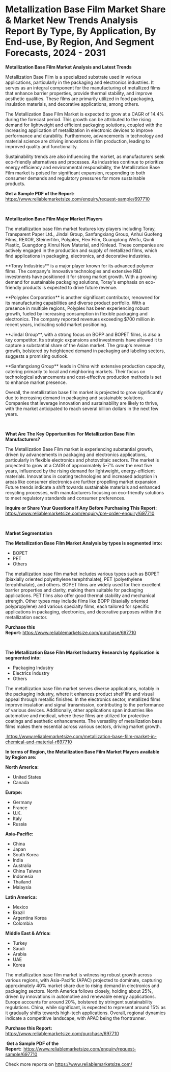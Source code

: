 <p><h1>Metallization Base Film Market Share & Market New Trends Analysis Report By Type, By Application, By End-use, By Region, And Segment Forecasts, 2024 - 2031</h1></p><p><strong>Metallization Base Film Market Analysis and Latest Trends</strong></p>
<p><p>Metallization Base Film is a specialized substrate used in various applications, particularly in the packaging and electronics industries. It serves as an integral component for the manufacturing of metallized films that enhance barrier properties, provide thermal stability, and improve aesthetic qualities. These films are primarily utilized in food packaging, insulation materials, and decorative applications, among others.</p><p>The Metallization Base Film Market is expected to grow at a CAGR of 14.4% during the forecast period. This growth can be attributed to the rising demand for lightweight and efficient packaging solutions, coupled with the increasing application of metallization in electronic devices to improve performance and durability. Furthermore, advancements in technology and material science are driving innovations in film production, leading to improved quality and functionality. </p><p>Sustainability trends are also influencing the market, as manufacturers seek eco-friendly alternatives and processes. As industries continue to prioritize energy efficiency and environmental responsibility, the Metallization Base Film market is poised for significant expansion, responding to both consumer demands and regulatory pressures for more sustainable products.</p></p>
<p><strong>Get a Sample PDF of the Report:&nbsp;</strong> <a href="https://www.reliablemarketsize.com/enquiry/request-sample/697710?utm_campaign=1991&utm_medium=2&utm_source=Github&utm_content=ia&utm_term=27122024&utm_id=metallization-base-film">https://www.reliablemarketsize.com/enquiry/request-sample/697710</a></p>
<p>&nbsp;</p>
<p><strong>Metallization Base Film Major Market Players</strong></p>
<p><p>The metallization base film market features key players including Toray, Transparent Paper Ltd., Jindal Group, Sanfangxiang Group, Anhui Guofeng Films, REXOR, Steinerfilm, Polyplex, Flex Film, Guangdong Weifu, Qunli Plastic, Guangdong Xinrui New Material, and Kinlead. These companies are actively engaged in the production and supply of metallized films, which find applications in packaging, electronics, and decorative industries.</p><p>**Toray Industries** is a major player known for its advanced polymer films. The company's innovative technologies and extensive R&D investments have positioned it for strong market growth. With a growing demand for sustainable packaging solutions, Toray's emphasis on eco-friendly products is expected to drive future revenue.</p><p>**Polyplex Corporation** is another significant contributor, renowned for its manufacturing capabilities and diverse product portfolio. With a presence in multiple regions, Polyplex has been experiencing robust growth, fueled by increasing consumption in flexible packaging and electronics. The company reported revenues exceeding $700 million in recent years, indicating solid market positioning.</p><p>**Jindal Group**, with a strong focus on BOPP and BOPET films, is also a key competitor. Its strategic expansions and investments have allowed it to capture a substantial share of the Asian market. The group's revenue growth, bolstered by heightened demand in packaging and labeling sectors, suggests a promising outlook.</p><p>**Sanfangxiang Group** leads in China with extensive production capacity, catering primarily to local and neighboring markets. Their focus on technological advancements and cost-effective production methods is set to enhance market presence.</p><p>Overall, the metallization base film market is projected to grow significantly due to increasing demand in packaging and sustainable solutions. Companies that leverage innovation and sustainability are likely to thrive, with the market anticipated to reach several billion dollars in the next few years.</p></p>
<p>&nbsp;</p>
<p><strong>What Are The Key Opportunities For Metallization Base Film Manufacturers?</strong></p>
<p><p>The Metallization Base Film market is experiencing substantial growth, driven by advancements in packaging and electronics applications, particularly in flexible electronics and photovoltaic sectors. The market is projected to grow at a CAGR of approximately 5-7% over the next five years, influenced by the rising demand for lightweight, energy-efficient materials. Innovations in coating technologies and increased adoption in areas like consumer electronics are further propelling market expansion. Future trends indicate a shift towards sustainable materials and enhanced recycling processes, with manufacturers focusing on eco-friendly solutions to meet regulatory standards and consumer preferences.</p></p>
<p><strong>Inquire or Share Your Questions If Any Before Purchasing This Report:</strong> <a href="https://www.reliablemarketsize.com/enquiry/pre-order-enquiry/697710?utm_campaign=1991&utm_medium=2&utm_source=Github&utm_content=ia&utm_term=27122024&utm_id=metallization-base-film">https://www.reliablemarketsize.com/enquiry/pre-order-enquiry/697710</a></p>
<p>&nbsp;</p>
<p><strong>Market Segmentation</strong></p>
<p><strong>The Metallization Base Film Market Analysis by types is segmented into:</strong></p>
<p><ul><li>BOPET</li><li>PET</li><li>Others</li></ul></p>
<p><p>The metallization base film market includes various types such as BOPET (biaxially oriented polyethylene terephthalate), PET (polyethylene terephthalate), and others. BOPET films are widely used for their excellent barrier properties and clarity, making them suitable for packaging applications. PET films also offer good thermal stability and mechanical strength. Other types may include films like BOPP (biaxially oriented polypropylene) and various specialty films, each tailored for specific applications in packaging, electronics, and decorative purposes within the metallization sector.</p></p>
<p><strong>Purchase this Report:&nbsp;</strong><a href="https://www.reliablemarketsize.com/purchase/697710?utm_campaign=1991&utm_medium=2&utm_source=Github&utm_content=ia&utm_term=27122024&utm_id=metallization-base-film">https://www.reliablemarketsize.com/purchase/697710</a></p>
<p>&nbsp;</p>
<p><strong>The Metallization Base Film Market Industry Research by Application is segmented into:</strong></p>
<p><ul><li>Packaging Industry</li><li>Electrics Industry</li><li>Others</li></ul></p>
<p><p>The metallization base film market serves diverse applications, notably in the packaging industry, where it enhances product shelf life and visual appeal through metallic finishes. In the electronics sector, metallized films improve insulation and signal transmission, contributing to the performance of various devices. Additionally, other applications span industries like automotive and medical, where these films are utilized for protective coatings and aesthetic enhancements. The versatility of metallization base films makes them essential across various sectors, driving market growth.</p></p>
<p><a href="https://www.reliablemarketsize.com/metallization-base-film-market-in-chemical-and-material-r697710?utm_campaign=1991&utm_medium=2&utm_source=Github&utm_content=ia&utm_term=27122024&utm_id=metallization-base-film">&nbsp;https://www.reliablemarketsize.com/metallization-base-film-market-in-chemical-and-material-r697710</a></p>
<p><strong>In terms of Region, the Metallization Base Film Market Players available by Region are:</strong></p>
<p>
    <p> <strong> North America: </strong>
        <ul>
            <li>United States</li>
            <li>Canada</li>
        </ul>
        </p> 
    <p> <strong> Europe: </strong>
        <ul>
            <li>Germany</li>
            <li>France</li>
            <li>U.K.</li>
            <li>Italy</li>
            <li>Russia</li>
        </ul>
        </p> 
    <p> <strong> Asia-Pacific: </strong>
        <ul>
            <li>China</li>
            <li>Japan</li>
            <li>South Korea</li>
            <li>India</li>
            <li>Australia</li>
            <li>China Taiwan</li>
            <li>Indonesia</li>
            <li>Thailand</li>
            <li>Malaysia</li>
        </ul>
        </p> 
    <p> <strong> Latin America: </strong>
        <ul>
            <li>Mexico</li>
            <li>Brazil</li>
            <li>Argentina Korea</li>
            <li>Colombia</li>
        </ul>
        </p> 
    <p> <strong> Middle East & Africa: </strong>
        <ul>
            <li>Turkey</li>
            <li>Saudi</li>
            <li>Arabia</li>
            <li>UAE</li>
            <li>Korea</li>
        </ul>
    </p>
    </p>
<p><p>The metallization base film market is witnessing robust growth across various regions, with Asia-Pacific (APAC) projected to dominate, capturing approximately 40% market share due to rising demand in electronics and packaging sectors. North America follows closely, holding about 25%, driven by innovations in automotive and renewable energy applications. Europe accounts for around 20%, bolstered by stringent sustainability regulations. China, while significant, is expected to represent around 15% as it gradually shifts towards high-tech applications. Overall, regional dynamics indicate a competitive landscape, with APAC being the frontrunner.</p></p>
<p><strong>Purchase this Report: </strong><a href="https://www.reliablemarketsize.com/purchase/697710?utm_campaign=1991&utm_medium=2&utm_source=Github&utm_content=ia&utm_term=27122024&utm_id=metallization-base-film">https://www.reliablemarketsize.com/purchase/697710</a></p>
<p>&nbsp;<strong>Get a Sample PDF of the Report:&nbsp;&nbsp;</strong><a href="https://www.reliablemarketsize.com/enquiry/request-sample/697710?utm_campaign=1991&utm_medium=2&utm_source=Github&utm_content=ia&utm_term=27122024&utm_id=metallization-base-film">https://www.reliablemarketsize.com/enquiry/request-sample/697710</a></p>
<p><strong></strong></p>
<p>Check more reports on <a href="https://www.reliablemarketsize.com/?utm_campaign=1991&utm_medium=2&utm_source=Github&utm_content=ia&utm_term=27122024&utm_id=metallization-base-film">https://www.reliablemarketsize.com/</a></p>
